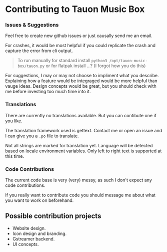 # Contributing to Tauon Music Box



### Issues & Suggestions

Feel free to create new github issues or just causally send me an email. 

For crashes, it would be most helpful if you could replicate the crash and capture the error from cli output.

  > To run manually for standard install `python3 /opt/tauon-music-box/tauon.py` or for flatpak install ...? (I forgot how you do this)

For suggestions, I may or may not choose to impliment what you describe. Explaining how a feature would be integraged would be more helpful than vauge ideas. Design concepts would be great, but you should check with me before investing too much time into it.

### Translations

There are currently no translations available. But you can contibute one if you like.

The translation framework used is gettext. Contact me or open an issue and I can give you a `.po` file to translate.

Not all strings are marked for translation yet. Language will be detected based on locale environment variables. Only left to right text is supported at this time.

### Code Contributions

The current code base is very (very) messy, as such I don't expect any code contributions. 

If you really want to contribute code you should message me about what you want to work on beforehand.

## Possible contribution projects

- Website design.
- Icon design and branding.
- Gstreamer backend.
- UI concepts.

